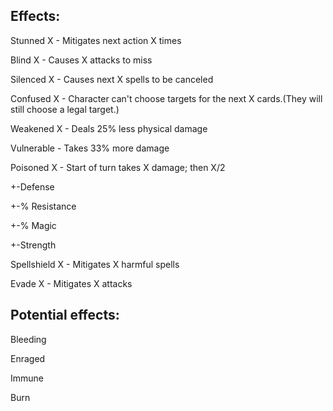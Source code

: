 ## Effects:

Stunned X - Mitigates next action X times

Blind X - Causes X attacks to miss

Silenced X - Causes next X spells to be canceled

Confused X - Character can't choose targets for the next X cards.(They will still choose a legal target.)

Weakened X - Deals 25% less physical damage

Vulnerable - Takes 33% more damage

Poisoned X - Start of turn takes X damage; then X/2

+-Defense

+-% Resistance

+-% Magic

+-Strength

Spellshield X - Mitigates X harmful spells

Evade X - Mitigates X attacks





## Potential effects:

Bleeding

Enraged

Immune

Burn

